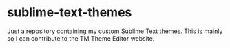 # sublime-text-themes
Just a repository containing my custom Sublime Text themes. This is mainly so I can contribute to the TM Theme Editor website.
